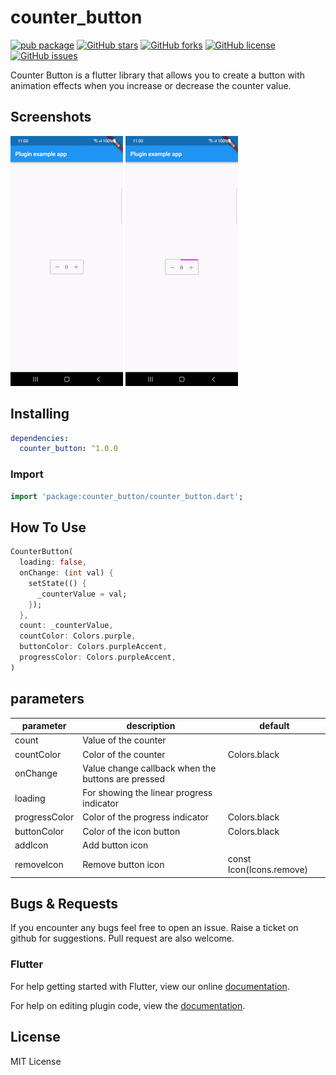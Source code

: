 # counter_button

[![pub package](https://img.shields.io/pub/v/alcohub/counter_button.svg)](https://pub.dartlang.org/packages/counter_button) [![GitHub stars](https://img.shields.io/github/stars/alcohub/counter_button.svg)](https://github.com/alcohub/counter_button/stargazers) [![GitHub forks](https://img.shields.io/github/forks/alcohub/counter_button.svg)](https://github.com/alcohub/counter_button/network)  [![GitHub license](https://img.shields.io/github/license/alcohub/counter_button.svg)](https://github.com/alcohub/counter_button/blob/master/LICENSE)  [![GitHub issues](https://img.shields.io/github/issues/alcohub/counter_button.svg)](https://github.com/alcohub/counter_button/issues)

Counter Button is a flutter library that allows you to create a button with animation effects when you increase or decrease the counter value.

## Screenshots

![Demo](screenshots/demo.gif "counter button") ![Loading demo](screenshots/loading-demo.gif "counter button")

## Installing

```yaml
dependencies:
  counter_button: ^1.0.0
```

### Import

```dart
import 'package:counter_button/counter_button.dart';
```

## How To Use

```dart
CounterButton(
  loading: false,
  onChange: (int val) {
    setState(() {
      _counterValue = val;
    });
  },
  count: _counterValue,
  countColor: Colors.purple,
  buttonColor: Colors.purpleAccent,
  progressColor: Colors.purpleAccent,
)
```


## parameters
| parameter                  | description                                                                           | default                   |
| -------------------------- | ------------------------------------------------------------------------------------- | ------------------------- |
| count                      | Value of the counter                                                                  |                           |
| countColor                 | Color of the counter                                                                  | Colors.black              |
| onChange                   | Value change callback when the buttons are pressed                                    |                           |
| loading                    | For showing the linear progress indicator                                             |                           |
| progressColor              | Color of the progress indicator                                                       | Colors.black              |
| buttonColor                | Color of the icon button                                                              | Colors.black              |
| addIcon                    | Add button icon          |                                                            | const Icon(Icons.add)     |
| removeIcon                 | Remove button icon                                                                    | const Icon(Icons.remove)  |


## Bugs & Requests

If you encounter any bugs feel free to open an issue. Raise a ticket on github for suggestions. Pull request are also welcome.

### Flutter

For help getting started with Flutter, view our online
[documentation](https://flutter.io/).

For help on editing plugin code, view the [documentation](https://flutter.io/platform-plugins/#edit-code).

## License

MIT License
